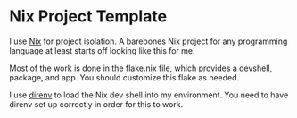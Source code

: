 # Nix Project Template

I use [Nix](https://nixos.org/) for project isolation. A barebones Nix project for any programming language at least starts off looking like this for me.

Most of the work is done in the flake.nix file, which provides a devshell, package, and app. You should customize this flake as needed.

I use [direnv](https://direnv.net/) to load the Nix dev shell into my environment. You need to have direnv set up correctly in order for this to work.
